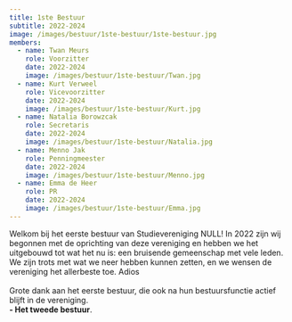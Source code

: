 ```yaml
---
title: 1ste Bestuur
subtitle: 2022-2024
image: /images/bestuur/1ste-bestuur/1ste-bestuur.jpg
members:
  - name: Twan Meurs
    role: Voorzitter
    date: 2022-2024
    image: /images/bestuur/1ste-bestuur/Twan.jpg
  - name: Kurt Verweel
    role: Vicevoorzitter
    date: 2022-2024
    image: /images/bestuur/1ste-bestuur/Kurt.jpg
  - name: Natalia Borowzcak
    role: Secretaris
    date: 2022-2024
    image: /images/bestuur/1ste-bestuur/Natalia.jpg
  - name: Menno Jak
    role: Penningmeester
    date: 2022-2024
    image: /images/bestuur/1ste-bestuur/Menno.jpg
  - name: Emma de Heer
    role: PR
    date: 2022-2024
    image: /images/bestuur/1ste-bestuur/Emma.jpg
---
```


Welkom bij het eerste bestuur van Studievereniging NULL! In 2022 zijn wij begonnen met de oprichting van deze vereniging en hebben we het uitgebouwd tot wat het nu is: een bruisende gemeenschap met vele leden. We zijn trots met wat we neer hebben kunnen zetten, en we wensen de vereniging het allerbeste toe. Adios
<br>
<br>
Grote dank aan het eerste bestuur, die ook na hun bestuursfunctie actief blijft in de vereniging.
<br>
<b>- Het tweede bestuur</b>.